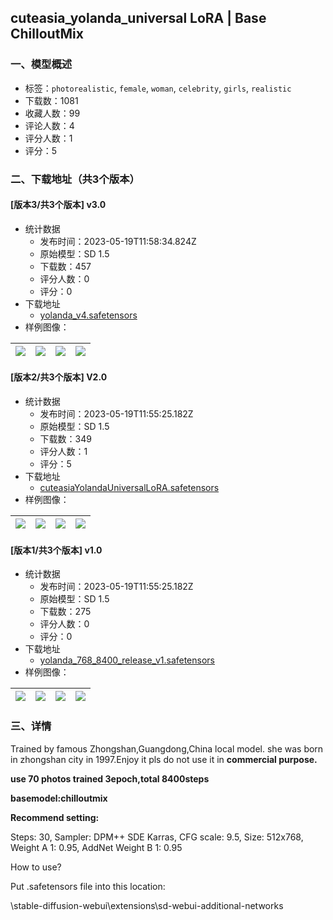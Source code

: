 ## cuteasia_yolanda_universal LoRA | Base ChilloutMix
### 一、模型概述

- 标签：`photorealistic`, `female`, `woman`, `celebrity`, `girls`, `realistic`
- 下载数：1081
- 收藏人数：99
- 评论人数：4
- 评分人数：1
- 评分：5

### 二、下载地址（共3个版本）

#### [版本3/共3个版本] v3.0

- 统计数据
  - 发布时间：2023-05-19T11:58:34.824Z
  - 原始模型：SD 1.5
  - 下载数：457
  - 评分人数：0
  - 评分：0
- 下载地址
  - [yolanda_v4.safetensors](https://civitai.com/api/download/models/74899)
- 样例图像：

| <img src="https://image.civitai.com/xG1nkqKTMzGDvpLrqFT7WA/4b24a953-74a3-4298-b5bd-ba200d5cbaa0/width=450/836816.jpeg" /> | <img src="https://image.civitai.com/xG1nkqKTMzGDvpLrqFT7WA/a034252b-227c-4085-a71a-9edd5213485a/width=450/836815.jpeg" /> | <img src="https://image.civitai.com/xG1nkqKTMzGDvpLrqFT7WA/39481d20-9bfb-4d12-81b1-76622d7e272f/width=450/836817.jpeg" /> | <img src="https://image.civitai.com/xG1nkqKTMzGDvpLrqFT7WA/1530353e-8cda-455a-8cae-eda83d8a1bdf/width=450/836819.jpeg" /> |
| ---- | ---- | ---- | ---- |

#### [版本2/共3个版本] V2.0

- 统计数据
  - 发布时间：2023-05-19T11:55:25.182Z
  - 原始模型：SD 1.5
  - 下载数：349
  - 评分人数：1
  - 评分：5
- 下载地址
  - [cuteasiaYolandaUniversalLoRA.safetensors](https://civitai.com/api/download/models/54701)
- 样例图像：

| <img src="https://image.civitai.com/xG1nkqKTMzGDvpLrqFT7WA/9ff41544-28ec-4ba3-cacd-49398acf7300/width=450/591897.jpeg" /> | <img src="https://image.civitai.com/xG1nkqKTMzGDvpLrqFT7WA/4d56a7fc-f4a5-45d3-9b0f-0025743b5b00/width=450/591899.jpeg" /> | <img src="https://image.civitai.com/xG1nkqKTMzGDvpLrqFT7WA/935826bd-afd0-4ac6-2106-04866f7cda00/width=450/591901.jpeg" /> | <img src="https://image.civitai.com/xG1nkqKTMzGDvpLrqFT7WA/cf38e517-6243-4a9e-984f-f61caee72d00/width=450/591902.jpeg" /> |
| ---- | ---- | ---- | ---- |

#### [版本1/共3个版本] v1.0

- 统计数据
  - 发布时间：2023-05-19T11:55:25.182Z
  - 原始模型：SD 1.5
  - 下载数：275
  - 评分人数：0
  - 评分：0
- 下载地址
  - [yolanda_768_8400_release_v1.safetensors](https://civitai.com/api/download/models/46256)
- 样例图像：

| <img src="https://image.civitai.com/xG1nkqKTMzGDvpLrqFT7WA/f3a0b1b5-7c1b-478a-7ec2-5332f689c100/width=450/501506.jpeg" /> | <img src="https://image.civitai.com/xG1nkqKTMzGDvpLrqFT7WA/ff6cfa72-360a-48bb-d84a-f6590ba8ef00/width=450/500366.jpeg" /> | <img src="https://image.civitai.com/xG1nkqKTMzGDvpLrqFT7WA/eb3a123d-8602-467a-bff7-4519f3745200/width=450/500364.jpeg" /> | <img src="https://image.civitai.com/xG1nkqKTMzGDvpLrqFT7WA/d24f73d1-17ed-4914-0cbf-0ca794ce6c00/width=450/500367.jpeg" /> |
| ---- | ---- | ---- | ---- |


### 三、详情
<p>Trained by famous Zhongshan,Guangdong,China local model. she was born in zhongshan city in 1997.Enjoy it pls do not use it in <strong>commercial purpose.</strong></p><p></p><p><strong>use 70 photos trained 3epoch,total 8400steps</strong></p><p></p><p><strong>basemodel:chilloutmix</strong></p><p><strong>Recommend setting:</strong></p><p>Steps: 30, Sampler: DPM++ SDE Karras, CFG scale: 9.5, Size: 512x768, Weight A 1: 0.95, AddNet Weight B 1: 0.95</p><p></p><p>How to use?</p><p>Put .safetensors file into this location: </p><p>\stable-diffusion-webui\extensions\sd-webui-additional-networks</p>